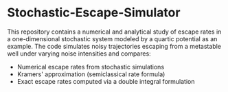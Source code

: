 # Stochastic-Escape-Simulator
This repository contains a numerical and analytical study of escape rates in a one-dimensional stochastic system modeled by a quartic potential as an example. The code simulates noisy trajectories escaping from a metastable well under varying noise intensities and compares:
- Numerical escape rates from stochastic simulations
- Kramers' approximation (semiclassical rate formula)
- Exact escape rates computed via a double integral formulation
